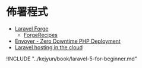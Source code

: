 # 佈署程式

* [Laravel Forge](https://forge.laravel.com/)
  * [ForgeRecipes](http://forgerecipes.com/)
* [Envoyer - Zero Downtime PHP Deployment](https://envoyer.io/)
* [Laravel hosting in the cloud](http://www.fortrabbit.com/laravel-hosting)


!INCLUDE "../kejyun/book/laravel-5-for-beginner.md"
